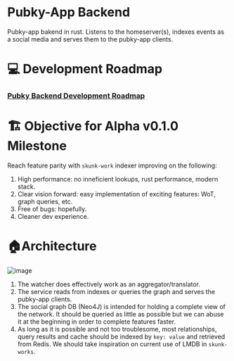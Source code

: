 # Pubky-App Backend
Pubky-app bakend in rust. Listens to the homeserver(s), indexes events as a social media and serves them to the pubky-app clients.

# 💻 Development Roadmap
### [Pubky Backend Development Roadmap](https://github.com/pubky/pubky-app-backend/issues/1)

# 🏗️ Objective for Alpha v0.1.0 Milestone
Reach feature parity with `skunk-work` indexer improving on the following:
1. High performance: no inneficient lookups, rust performance, modern stack.
2. Clear vision forward: easy implementation of exciting features: WoT, graph queries, etc.
3. Free of bugs: hopefully.
4. Cleaner dev experience.

# 🏠Architecture
![image](https://github.com/user-attachments/assets/e516ceff-d28f-4d71-9123-96eb1725cd73)

1. The watcher does effectively work as an aggregator/translator.
2. The service reads from indexes or queries the graph and serves the pubky-app clients.
3. The social graph DB (Neo4J) is intended for holding a complete view of the network. It should be queried as little as possible but we can abuse it at the beginning in order to complete features faster.
4. As long as it is possible and not too troublesome, most relationships, query results and cache should be indexed by `key: value` and retrieved from Redis. We should take inspiration on current use of LMDB in `skunk-works`.
